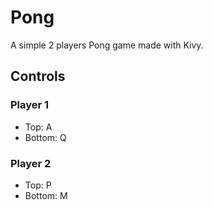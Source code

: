 # Pong

A simple 2 players Pong game made with Kivy.

## Controls

### Player 1

- Top: A
- Bottom: Q

### Player 2

- Top: P
- Bottom: M